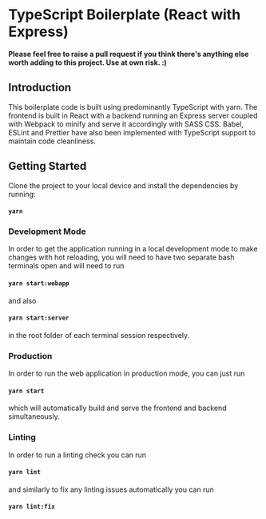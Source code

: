 # TypeScript Boilerplate (React with Express)

**Please feel free to raise a pull request if you think there's anything else worth adding to this project. Use at own risk. :)**

## Introduction

This boilerplate code is built using predominantly TypeScript with yarn. The frontend is built in React with a backend running an Express server coupled with Webpack to minify and serve it accordingly with SASS CSS. Babel, ESLint and Prettier have also been implemented with TypeScript support to maintain code cleanliness.

## Getting Started

Clone the project to your local device and install the dependencies by running:

#### `yarn`

### Development Mode

In order to get the application running in a local development mode to make changes with hot reloading, you will need to have two separate bash terminals open and will need to run

#### `yarn start:webapp`

and also

#### `yarn start:server`

in the root folder of each terminal session respectively.

### Production

In order to run the web application in production mode, you can just run

#### `yarn start`

which will automatically build and serve the frontend and backend simultaneously.

### Linting

In order to run a linting check you can run 

#### `yarn lint`

and similarly to fix any linting issues automatically you can run

#### `yarn lint:fix`